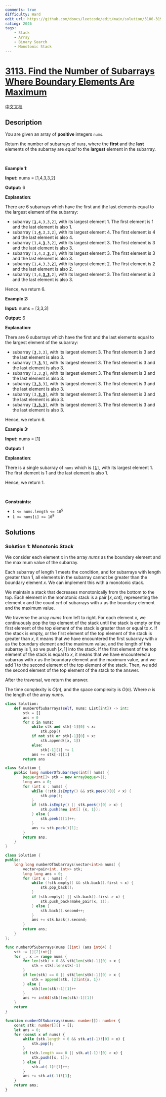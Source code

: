 ```yaml
---
comments: true
difficulty: Hard
edit_url: https://github.com/doocs/leetcode/edit/main/solution/3100-3199/3113.Find%20the%20Number%20of%20Subarrays%20Where%20Boundary%20Elements%20Are%20Maximum/README_EN.md
rating: 2046
tags:
    - Stack
    - Array
    - Binary Search
    - Monotonic Stack
---
```


# [3113. Find the Number of Subarrays Where Boundary Elements Are Maximum](https://leetcode.com/problems/find-the-number-of-subarrays-where-boundary-elements-are-maximum)

[中文文档](/solution/3100-3199/3113.Find%20the%20Number%20of%20Subarrays%20Where%20Boundary%20Elements%20Are%20Maximum/README.md)

## Description

<p>You are given an array of <strong>positive</strong> integers <code>nums</code>.</p>

<p>Return the number of <span data-keyword="subarray-nonempty">subarrays</span> of <code>nums</code>, where the <strong>first</strong> and the <strong>last</strong> elements of the subarray are <em>equal</em> to the <strong>largest</strong> element in the subarray.</p>

<p>&nbsp;</p>
<p><strong class="example">Example 1:</strong></p>

<div class="example-block">
<p><strong>Input:</strong> <span class="example-io">nums = [1,4,3,3,2]</span></p>

<p><strong>Output:</strong> <span class="example-io">6</span></p>

<p><strong>Explanation:</strong></p>

<p>There are 6 subarrays which have the first and the last elements equal to the largest element of the subarray:</p>

<ul>
	<li>subarray <code>[<strong><u>1</u></strong>,4,3,3,2]</code>, with its largest element 1. The first element is 1 and the last element is also 1.</li>
	<li>subarray <code>[1,<u><strong>4</strong></u>,3,3,2]</code>, with its largest element 4. The first element is 4 and the last element is also 4.</li>
	<li>subarray <code>[1,4,<u><strong>3</strong></u>,3,2]</code>, with its largest element 3. The first element is 3 and the last element is also 3.</li>
	<li>subarray <code>[1,4,3,<u><strong>3</strong></u>,2]</code>, with its largest element 3. The first element is 3 and the last element is also 3.</li>
	<li>subarray <code>[1,4,3,3,<u><strong>2</strong></u>]</code>, with its largest element 2. The first element is 2 and the last element is also 2.</li>
	<li>subarray <code>[1,4,<u><strong>3,3</strong></u>,2]</code>, with its largest element 3. The first element is 3 and the last element is also 3.</li>
</ul>

<p>Hence, we return 6.</p>
</div>

<p><strong class="example">Example 2:</strong></p>

<div class="example-block">
<p><strong>Input:</strong> <span class="example-io">nums = [3,3,3]</span></p>

<p><strong>Output:</strong> <span class="example-io">6</span></p>

<p><strong>Explanation:</strong></p>

<p>There are 6 subarrays which have the first and the last elements equal to the largest element of the subarray:</p>

<ul>
	<li>subarray <code>[<u><strong>3</strong></u>,3,3]</code>, with its largest element 3. The first element is 3 and the last element is also 3.</li>
	<li>subarray <code>[3,<strong><u>3</u></strong>,3]</code>, with its largest element 3. The first element is 3 and the last element is also 3.</li>
	<li>subarray <code>[3,3,<u><strong>3</strong></u>]</code>, with its largest element 3. The first element is 3 and the last element is also 3.</li>
	<li>subarray <code>[<strong><u>3,3</u></strong>,3]</code>, with its largest element 3. The first element is 3 and the last element is also 3.</li>
	<li>subarray <code>[3,<u><strong>3,3</strong></u>]</code>, with its largest element 3. The first element is 3 and the last element is also 3.</li>
	<li>subarray <code>[<u><strong>3,3,3</strong></u>]</code>, with its largest element 3. The first element is 3 and the last element is also 3.</li>
</ul>

<p>Hence, we return 6.</p>
</div>

<p><strong class="example">Example 3:</strong></p>

<div class="example-block">
<p><strong>Input:</strong> <span class="example-io">nums = [1]</span></p>

<p><strong>Output:</strong> <span class="example-io">1</span></p>

<p><strong>Explanation:</strong></p>

<p>There is a single subarray of <code>nums</code> which is <code>[<strong><u>1</u></strong>]</code>, with its largest element 1. The first element is 1 and the last element is also 1.</p>

<p>Hence, we return 1.</p>
</div>

<p>&nbsp;</p>
<p><strong>Constraints:</strong></p>

<ul>
	<li><code>1 &lt;= nums.length &lt;= 10<sup>5</sup></code></li>
	<li><code>1 &lt;= nums[i] &lt;= 10<sup>9</sup></code></li>
</ul>

## Solutions

### Solution 1: Monotonic Stack

We consider each element $x$ in the array $nums$ as the boundary element and the maximum value of the subarray.

Each subarray of length $1$ meets the condition, and for subarrays with length greater than $1$, all elements in the subarray cannot be greater than the boundary element $x$. We can implement this with a monotonic stack.

We maintain a stack that decreases monotonically from the bottom to the top. Each element in the monotonic stack is a pair $[x, cnt]$, representing the element $x$ and the count $cnt$ of subarrays with $x$ as the boundary element and the maximum value.

We traverse the array $nums$ from left to right. For each element $x$, we continuously pop the top element of the stack until the stack is empty or the first element of the top element of the stack is greater than or equal to $x$. If the stack is empty, or the first element of the top element of the stack is greater than $x$, it means that we have encountered the first subarray with $x$ as the boundary element and the maximum value, and the length of this subarray is $1$, so we push $[x, 1]$ into the stack. If the first element of the top element of the stack is equal to $x$, it means that we have encountered a subarray with $x$ as the boundary element and the maximum value, and we add $1$ to the second element of the top element of the stack. Then, we add the second element of the top element of the stack to the answer.

After the traversal, we return the answer.

The time complexity is $O(n)$, and the space complexity is $O(n)$. Where $n$ is the length of the array $nums$.

<!-- tabs:start -->

```python
class Solution:
    def numberOfSubarrays(self, nums: List[int]) -> int:
        stk = []
        ans = 0
        for x in nums:
            while stk and stk[-1][0] < x:
                stk.pop()
            if not stk or stk[-1][0] > x:
                stk.append([x, 1])
            else:
                stk[-1][1] += 1
            ans += stk[-1][1]
        return ans
```

```java
class Solution {
    public long numberOfSubarrays(int[] nums) {
        Deque<int[]> stk = new ArrayDeque<>();
        long ans = 0;
        for (int x : nums) {
            while (!stk.isEmpty() && stk.peek()[0] < x) {
                stk.pop();
            }
            if (stk.isEmpty() || stk.peek()[0] > x) {
                stk.push(new int[] {x, 1});
            } else {
                stk.peek()[1]++;
            }
            ans += stk.peek()[1];
        }
        return ans;
    }
}
```

```cpp
class Solution {
public:
    long long numberOfSubarrays(vector<int>& nums) {
        vector<pair<int, int>> stk;
        long long ans = 0;
        for (int x : nums) {
            while (!stk.empty() && stk.back().first < x) {
                stk.pop_back();
            }
            if (stk.empty() || stk.back().first > x) {
                stk.push_back(make_pair(x, 1));
            } else {
                stk.back().second++;
            }
            ans += stk.back().second;
        }
        return ans;
    }
};
```

```go
func numberOfSubarrays(nums []int) (ans int64) {
	stk := [][2]int{}
	for _, x := range nums {
		for len(stk) > 0 && stk[len(stk)-1][0] < x {
			stk = stk[:len(stk)-1]
		}
		if len(stk) == 0 || stk[len(stk)-1][0] > x {
			stk = append(stk, [2]int{x, 1})
		} else {
			stk[len(stk)-1][1]++
		}
		ans += int64(stk[len(stk)-1][1])
	}
	return
}
```

```ts
function numberOfSubarrays(nums: number[]): number {
    const stk: number[][] = [];
    let ans = 0;
    for (const x of nums) {
        while (stk.length > 0 && stk.at(-1)![0] < x) {
            stk.pop();
        }
        if (stk.length === 0 || stk.at(-1)![0] > x) {
            stk.push([x, 1]);
        } else {
            stk.at(-1)![1]++;
        }
        ans += stk.at(-1)![1];
    }
    return ans;
}
```

<!-- tabs:end -->

<!-- end -->
